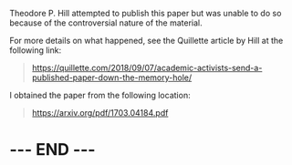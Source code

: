 
Theodore P. Hill attempted to publish this paper but was unable to do so
because of the controversial nature of the material.

For more details on what happened, see the Quillette article by Hill at
the following link:

>  <https://quillette.com/2018/09/07/academic-activists-send-a-published-paper-down-the-memory-hole/>

I obtained the paper from the following location:

>  <https://arxiv.org/pdf/1703.04184.pdf>


 # --- END --- #

